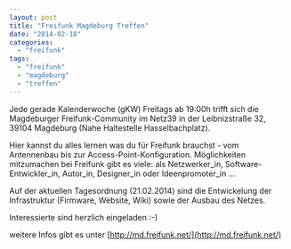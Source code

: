 ```yaml
---
layout: post
title: "Freifunk Magdeburg Treffen"
date: "2014-02-18"
categories: 
  - "freifunk"
tags: 
  - "freifunk"
  - "magdeburg"
  - "treffen"
---
```


Jede gerade Kalenderwoche (gKW) Freitags ab 19:00h trifft sich die Magdeburger Freifunk-Community im Netz39 in der Leibnizstraße 32, 39104 Magdeburg (Nahe Haltestelle Hasselbachplatz).

Hier kannst du alles lernen was du für Freifunk brauchst - vom Antennenbau bis zur Access-Point-Konfiguration. Möglichkeiten mitzumachen bei Freifunk gibt es viele: als Netzwerker_in, Software-Entwickler_in, Autor_in, Designer_in oder Ideenpromoter_in ...

Auf der aktuellen Tagesordnung (21.02.2014) sind die Entwickelung der Infrastruktur (Firmware, Website, Wiki) sowie der Ausbau des Netzes.

Interessierte sind herzlich eingeladen :-)

weitere Infos gibt es unter [http://md.freifunk.net/](http://md.freifunk.net/)
